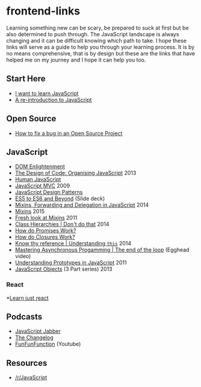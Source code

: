 # frontend-links
Learning something new can be scary, be prepared to suck at first but be also determined to push through. The JavaScript landscape is always changing and it can be difficult knowing which path to take. I hope these links will serve as a guide to help you through your learning process. It is by no means comprehensive, that is by design but these are the links that have helped me on my journey and I hope it can help you too.

## Start Here
* [I want to learn JavaScript](https://medium.com/@_cmdv_/i-want-to-learn-javascript-in-2015-e96cd85ad225#.2vrwxvu78)
* [A re-introduction to JavaScript](https://developer.mozilla.org/en-US/docs/Web/JavaScript/A_re-introduction_to_JavaScript?redirectlocale=en-US&redirectslug=JavaScript%2FA_re-introduction_to_JavaScript)

## Open Source
* [How to fix a bug in an Open Source Project](http://nolanlawson.com/2015/12/28/how-to-fix-a-bug-in-an-open-source-project/)

## JavaScript
* [DOM Enlightenment](http://domenlightenment.com/)
* [The Design of Code: Organising JavaScript](http://alistapart.com/article/the-design-of-code-organizing-javascript) 2013
* [Human JavaScript](http://read.humanjavascript.com/)
* [JavaScript MVC](http://alistapart.com/article/javascript-mvc) 2009
* [JavaScript Design Patterns](http://addyosmani.com/resources/essentialjsdesignpatterns/book/) 
* [ES5 to ES6 and Beyond](https://speakerdeck.com/rauschma/from-es5-to-es6-es2015-and-es2016) (Slide deck) 
* [Mixins, Forwarding and Delegation in JavaScript](http://raganwald.com/2014/04/10/mixins-forwarding-delegation.html) 2014
* [Mixins](http://raganwald.com/2015/06/10/mixins.html) 2015
* [Fresh look at Mixins](https://javascriptweblog.wordpress.com/2011/05/31/a-fresh-look-at-javascript-mixins/) 2011
* [Class Hierarchies | Don't do that](http://raganwald.com/2014/03/31/class-hierarchies-dont-do-that.html) 2014
* [How do Promises Work?](http://robotlolita.me/2015/11/15/how-do-promises-work.html)
* [How do Closures Work?](http://stackoverflow.com/questions/111102/how-do-javascript-closures-work)
* [Know thy reference | Understanding `this`](http://perfectionkills.com/know-thy-reference/) 2014
* [Mastering Asynchronous Progamming | The end of the loop](https://egghead.io/series/mastering-asynchronous-programming-the-end-of-the-loop) (Egghead video)
* [Understanding Prototypes in JavaScript](http://yehudakatz.com/2011/08/12/understanding-prototypes-in-javascript/) 2011
* [JavaScript Objects](https://davidwalsh.name/javascript-objects) (3 Part series) 2013 

### React
*[Learn just react](http://jamesknelson.com/learn-raw-react-no-jsx-flux-es6-webpack/)

## Podcasts
* [JavaScript Jabber](https://devchat.tv/js-jabber)
* [The Changelog](http://5by5.tv/changelog)
* [FunFunFunction](https://www.youtube.com/channel/UCO1cgjhGzsSYb1rsB4bFe4Q) (Youtube) 

## Resources
* [/r/JavaScript](https://www.reddit.com/r/javascript)


